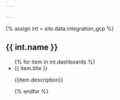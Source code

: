 ```yaml
---

---
```


{% assign int = site.data.integration_gcp %}

<h2>{{ int.name }}</h2>


<ul>
   {% for item in int.dashboards %}
      <li>
	  	{{ item.title }}
		<p>{{item.description}}</p>
	  </li>
   {% endfor %}
</ul>
